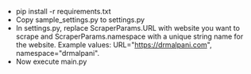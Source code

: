 - pip install -r requirements.txt
- Copy sample_settings.py to settings.py
- In settings.py, replace ScraperParams.URL with website you want to scrape and ScraperParams.namespace with a unique string name for the website. Example values: URL="https://drmalpani.com", namespace="drmalpani".
- Now execute main.py